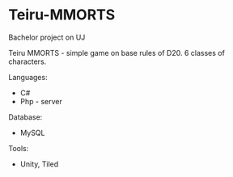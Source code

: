 # Teiru-MMORTS

Bachelor project on UJ

Teiru MMORTS - simple game on base rules of D20. 6 classes of characters.

Languages:
- C#
- Php - server

Database:
- MySQL

Tools:
- Unity, Tiled
